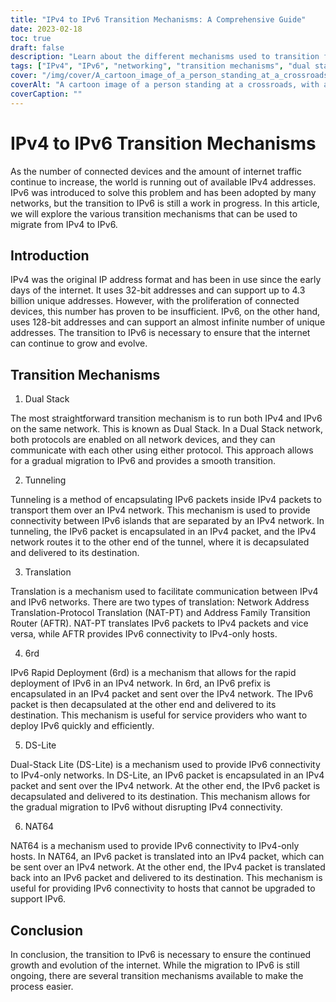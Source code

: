 ```yaml
---
title: "IPv4 to IPv6 Transition Mechanisms: A Comprehensive Guide"
date: 2023-02-18
toc: true
draft: false
description: "Learn about the different mechanisms used to transition from IPv4 to IPv6 in this comprehensive guide."
tags: ["IPv4", "IPv6", "networking", "transition mechanisms", "dual stack", "NAT64", "DNS64", "IPv6 tunneling", "ISATAP", "6to4", "DS-lite", "MAP-T", "IPv6 migration", "network protocols", "internet protocol", "network architecture", "routing", "subnetting", "addressing"]
cover: "/img/cover/A_cartoon_image_of_a_person_standing_at_a_crossroads.png"
coverAlt: "A cartoon image of a person standing at a crossroads, with a signpost showing IPv4 and IPv6 directions, representing the choice and transition between the two protocols."
coverCaption: ""
---
```


# IPv4 to IPv6 Transition Mechanisms

As the number of connected devices and the amount of internet traffic continue to increase, the world is running out of available IPv4 addresses. IPv6 was introduced to solve this problem and has been adopted by many networks, but the transition to IPv6 is still a work in progress. In this article, we will explore the various transition mechanisms that can be used to migrate from IPv4 to IPv6.

## Introduction

IPv4 was the original IP address format and has been in use since the early days of the internet. It uses 32-bit addresses and can support up to 4.3 billion unique addresses. However, with the proliferation of connected devices, this number has proven to be insufficient. IPv6, on the other hand, uses 128-bit addresses and can support an almost infinite number of unique addresses. The transition to IPv6 is necessary to ensure that the internet can continue to grow and evolve.

## Transition Mechanisms

1. Dual Stack

The most straightforward transition mechanism is to run both IPv4 and IPv6 on the same network. This is known as Dual Stack. In a Dual Stack network, both protocols are enabled on all network devices, and they can communicate with each other using either protocol. This approach allows for a gradual migration to IPv6 and provides a smooth transition.

2. Tunneling

Tunneling is a method of encapsulating IPv6 packets inside IPv4 packets to transport them over an IPv4 network. This mechanism is used to provide connectivity between IPv6 islands that are separated by an IPv4 network. In tunneling, the IPv6 packet is encapsulated in an IPv4 packet, and the IPv4 network routes it to the other end of the tunnel, where it is decapsulated and delivered to its destination.

3. Translation

Translation is a mechanism used to facilitate communication between IPv4 and IPv6 networks. There are two types of translation: Network Address Translation-Protocol Translation (NAT-PT) and Address Family Transition Router (AFTR). NAT-PT translates IPv6 packets to IPv4 packets and vice versa, while AFTR provides IPv6 connectivity to IPv4-only hosts.

4. 6rd

IPv6 Rapid Deployment (6rd) is a mechanism that allows for the rapid deployment of IPv6 in an IPv4 network. In 6rd, an IPv6 prefix is encapsulated in an IPv4 packet and sent over the IPv4 network. The IPv6 packet is then decapsulated at the other end and delivered to its destination. This mechanism is useful for service providers who want to deploy IPv6 quickly and efficiently.

5. DS-Lite

Dual-Stack Lite (DS-Lite) is a mechanism used to provide IPv6 connectivity to IPv4-only networks. In DS-Lite, an IPv6 packet is encapsulated in an IPv4 packet and sent over the IPv4 network. At the other end, the IPv6 packet is decapsulated and delivered to its destination. This mechanism allows for the gradual migration to IPv6 without disrupting IPv4 connectivity.

6. NAT64

NAT64 is a mechanism used to provide IPv6 connectivity to IPv4-only hosts. In NAT64, an IPv6 packet is translated into an IPv4 packet, which can be sent over an IPv4 network. At the other end, the IPv4 packet is translated back into an IPv6 packet and delivered to its destination. This mechanism is useful for providing IPv6 connectivity to hosts that cannot be upgraded to support IPv6.

## Conclusion

In conclusion, the transition to IPv6 is necessary to ensure the continued growth and evolution of the internet. While the migration to IPv6 is still ongoing, there are several transition mechanisms available to make the process easier.
